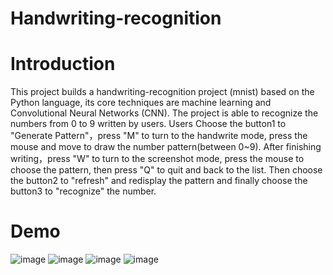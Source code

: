 # Handwriting-recognition
# Introduction
This project builds a handwriting-recognition project (mnist) based on the Python language, its core techniques are machine learning and Convolutional Neural Networks (CNN). The project is able to recognize the numbers from 0 to 9 written by users. 
Users Choose the button1 to "Generate Pattern"，press "M" to turn to the handwrite mode, press the mouse and move to draw the number pattern(between 0~9). After finishing writing，press "W" to turn to the screenshot mode, press the mouse to choose the pattern, then press "Q" to quit and back to the list. Then choose the button2 to "refresh" and redisplay the pattern and finally choose the button3 to "recognize" the number.
# Demo
![image](C:\Users\alienware\Desktop\HandwritingRecognition\Demofile\mnist.gif)
![image](C:\Users\alienware\Desktop\HandwritingRecognition\Demofile\fig1.png)
![image](C:\Users\alienware\Desktop\HandwritingRecognition\Demofile\fig2.png)
![image](C:\Users\alienware\Desktop\HandwritingRecognition\Demofile\fig3.png)
